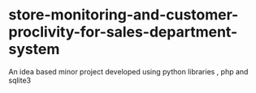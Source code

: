 # store-monitoring-and-customer-proclivity-for-sales-department-system
An idea based minor project developed using python libraries , php and sqlite3
